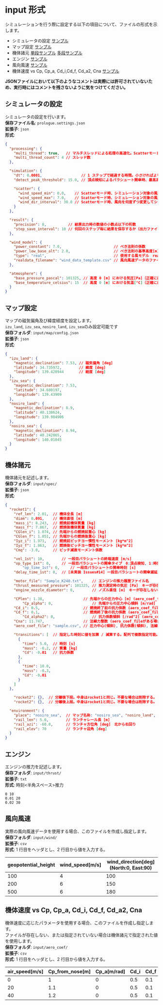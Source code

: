 # input 形式

シミュレーションを行う際に設定する以下の項目について、ファイルの形式を示します。

- シミュレータの設定 [サンプル](https://github.com/FROM-THE-EARTH/Prologue/blob/main/application/prologue.settings.json)
- マップ設定 [サンプル](https://github.com/FROM-THE-EARTH/Prologue/blob/main/application/input/map/config.json)
- 機体諸元 [単段サンプル](https://github.com/FROM-THE-EARTH/Prologue/blob/main/application/input/json/spec_single.json) [多段サンプル](https://github.com/FROM-THE-EARTH/Prologue/blob/main/application/input/json/spec_multi.json)
- エンジン [サンプル](https://github.com/FROM-THE-EARTH/Prologue/blob/main/application/input/thrust/Sample_G40-4W.txt)
- 風向風速 [サンプル](https://github.com/FROM-THE-EARTH/Prologue/blob/main/application/input/wind/sample.csv)
- 機体速度 vs Cp, Cp_a, Cd_i,Cd_f, Cd_a2, Cna [サンプル](https://github.com/FROM-THE-EARTH/Prologue/blob/main/application/input/aero_coef/sample.csv)

**JSONファイルにおいて以下のようなコメントは実際には許可されていないため、実行時にはコメントを残さないように気をつけてください。**

## シミュレータの設定

シミュレータの設定を行います。<br>
**保存ファイル名**: `prologue.settings.json`<br>
**拡張子**: `json`<br>
**形式**:

```json
{
  "processing": {
    "multi_thread": true,	// マルチスレッドによる処理の高速化。Scatterモードでのみ有効。
    "multi_thread_count": 4	// スレッド数
  },

  "simulation": {
    "dt": 0.0001,                  // 1 ステップで経過する時間。小さければより精度が上がるが計算に時間がかかる。[s]
    "detect_peak_threshold": 15.0, // 頂点検知によるパラシュート開傘時、最高高度から何メートル落下したら開傘するか[m]

    "scatter": {
      "wind_speed_min": 0.0,    // Scatterモード時、シミュレーション対象の風速の最小値[m/s]
      "wind_speed_max": 7.0,    // Scatterモード時、シミュレーション対象の風速の最大値[m/s]
      "wind_dir_interval": 30.0 // Scatterモード時、風向を何度ずつ変更してシミュレーションするか[deg]
    }
  },

  "result": {
    "precision": 8,          // 結果出力時の数値の小数点以下の桁数
    "step_save_interval": 10 // 何回のステップ毎に結果を保存するか（出力ファイルが巨大になるのを防ぐため）
  },

  "wind_model": {
    "power_constant": 7.0,                        // べき法則の係数
    "power_low_base_alt": 2.0,                    // べき法則の基準高度[m]
    "type": "real",                               // 使用する風モデル　real, original, only_powerlow, no_wind
    "realdata_filename": "wind_data_template.csv" // 風向風速データのファイル名。typeがrealの場合のみ有効。
  },

  "atmosphere": {
    "base_pressure_pascal": 101325, // 高度 0 [m] における気圧[Pa]（正確にはジオポテンシャル高度 0 [m]）
    "base_temperature_celsius": 15  // 高度 0 [m] における気温[°C]（正確にはジオポテンシャル高度 0 [m]）
  }
}
```

## マップ設定

マップの磁気偏角及び緯度経度を設定します。<br>
`izu_land`, `izu_sea`, `nosiro_land`, `izu_sea`のみ設定可能です<br>
**保存フォルダ**: `input/map/config.json`<br>
**拡張子**: `json`<br>
**形式**:

```json
{
  "izu_land": {
    "magnetic_declination": 7.53, // 磁気偏角 [deg]
    "latitude": 34.735972,        // 緯度 [deg]
    "longitude": 139.420944       // 経度 [deg]
  },
  "izu_sea": {
    "magnetic_declination": 7.53,
    "latitude": 34.680197,
    "longitude": 139.43909
  },
  "nosiro_land": {
    "magnetic_declination": 8.9,
    "latitude": 40.138624,
    "longitude": 139.984906
  },
  "nosiro_sea": {
    "magnetic_declination": 8.94,
    "latitude": 40.242865,
    "longitude": 140.01045
  }
}

```

## 機体諸元

機体諸元を記述します。<br>
**保存フォルダ**: `input/spec/`<br>
**拡張子**: `json`<br>
**形式**:

```json
{
  "rocket1": {
    "ref_len": 2.01,  // 機体全長 [m]
    "diam": 0.091,    // 機体直径 [m]
    "mass_i": 8.243,  // 燃焼前機体質量 [kg]
    "mass_f": 7.867,  // 燃焼後機体質量 [kg]
    "CGlen_i": 1.074, // 先端からの燃焼前重心 [kg]
    "CGlen_f": 1.051, // 先端からの燃焼後重心 [kg]
    "Iyz_i": 1.971,   // 燃焼前ピッチヨー慣性モーメント [kg*m^2]
    "Iyz_f": 1.863,   // 燃焼後ピッチヨー慣性モーメント [kg*m^2]
    "Cmq": -3.0,      // ピッチ減衰モーメント係数

    "vel_1st": 10,        // 一段目パラシュートの終端速度 [m/s]
    "op_type_1st": 0,     // 一段目パラシュートの開傘タイプ　0:頂点検知, 1:時刻 2:頂点検知からの時刻
		"op_time_1st": 0,     // 一段目パラシュートの開傘時刻 [s]
    "delay_time_1st": 0,  // [未実装 Issues#14] 一段目パラシュートの開傘遅延 [s]

    "motor_file": "Sample_K240.txt",    // エンジンの推力履歴ファイル名
    "thrust_measured_pressure": 101325, // 推力測定時の気圧 [Pa]　キーが存在しない場合はデフォルト値101325
    "engine_nozzle_diameter": 0,        // ノズル直径 [m]　キーが存在しない場合はデフォルト値0

    "CPlen": 1.38,                  // 先端からの圧力中心 [m] (aero_coef_fileがある場合は無効)
		"Cp_alpha": 0,                  // 先端からの圧力中心傾斜 [m/rad] (aero_coef_fileがある場合は無効)
    "Cd_i": 0.5,                    // 燃焼終了前の抗力係数 (aero_coef_fileがある場合は無効)
    "Cd_f": 0.1,                    // 燃焼終了後の抗力係数 (aero_coef_fileがある場合は無効)
		"Cd_alpha2": 0,                 // 抗力係数傾斜 [/rad^2] (aero_coef_fileがある場合は無効),
    "Cna": 11.747,                  // 法線力整数 (aero_coef_fileがある場合は無効)
    "aero_coef_file": "sample.csv", // 圧力中心(傾斜), 抗力係数(傾斜), 法線力係数 vs 機体速度　のcsvファイル名

    "transitions": [  // 指定した時刻に値を加算 / 減算する。配列で複数指定可能。
      {
        "time": 5.0,  // 時刻 [s]
        "mass": -0.2, // 質量 [kg]
        "Cd": -0.01   // 抗力係数
      },
      {
        "time": 10.0,
        "mass": -0.3,
        "Cd": -0.01
      }
    ]
  },

	"rocket2": {},  // 分離後下段。中身はrocket1と同じ。不要な場合は削除する。
	"rocket2": {},  // 分離後上段。中身はrocket1と同じ。不要な場合は削除する。

  "environment": {
    "place": "nosiro_sea",  // マップ名称: "nosiro_sea", "nosiro_land", "izu_sea", "izu_land"
    "rail_len": 5.0,        // ランチャレール長 [m]
    "rail_azi": -60.0,      // ランチャ方位角 [deg]　北から右回り
    "rail_elev": 70         // ランチャ迎角 [deg]
  }
}
```

## エンジン

エンジンの推力を記述します。<br>
**保存フォルダ**: `input/thrust/`<br>
**拡張子**: `txt`<br>
**形式**: 時刻<半角スペース>推力

```
0 10
0.01 20
0.02 30
```

## 風向風速

実際の風向風速データを使用する場合、このファイルを作成し指定します。<br>
**保存フォルダ**: `input/wind/`<br>
**拡張子**: `csv`<br>
**形式**: 1 行目をヘッダとし、2 行目から値を入力する。

| geopotential_height | wind_speed[m/s] | wind_direction[deg](North:0, East:90) |
| ------------------- | --------------- | ------------------------------------- |
| 100                 | 4               | 100                                   |
| 200                 | 6               | 150                                   |
| 500                 | 6               | 180                                   |

## 機体速度 vs Cp, Cp_a, Cd_i, Cd_f, Cd_a2, Cna

機体速度に応じたパラメータを使用する場合、このファイルを作成し指定します。<br>
ファイルが存在しない、または指定されていない場合は機体諸元で指定された値を使用します。<br>
**保存フォルダ**: `input/aero_coef/`<br>
**拡張子**: `csv`<br>
**形式**: 1 行目をヘッダとし、2 行目から値を入力する。

| air_speed[m/s] | Cp_from_nose[m] | Cp_a[m/rad] | Cd_i | Cd_f | Cd_a2[/rad^2] | Cna  |
| -------------- | --------------- | ----------- | ---- | ---- | ------------- | ---- |
| 0              | 1               | 0           | 0.5  | 0.1  | 0             | 11   |
| 20             | 1.1             | 0           | 0.5  | 0.1  | 0             | 11.5 |
| 40             | 1.2             | 0           | 0.5  | 0.1  | 0             | 12   |
